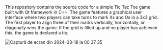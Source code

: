 This repository contains the source code for a simple Tic Tac Toe game built with Qt framework in C++.
The game features a graphical user interface where two players can take turns to mark Xs and Os in a 3x3 grid. The first player to align three of their marks vertically, horizontally, or diagonally wins the game.
If the grid is filled up and no player has achieved this, the game is declared a tie.

  ![Captură de ecran din 2024-03-18 la 00 37 35](https://github.com/SpatariuIoanGabriel/Tic-Tac-Toe/assets/126616594/c38888c1-6fe0-4812-9889-1205dbcc881f)


